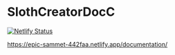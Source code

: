 # SlothCreatorDocC

[![Netlify Status](https://api.netlify.com/api/v1/badges/9c4075ce-9c1a-415d-bdf4-b07990959878/deploy-status)](https://app.netlify.com/sites/epic-sammet-442faa/deploys)


https://epic-sammet-442faa.netlify.app/documentation/
